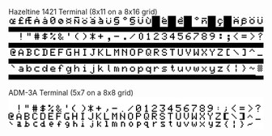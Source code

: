 
Hazeltine 1421 Terminal (8x11 on a 8x16 grid)  
![]( hazeltine_1421/hazeltine_1421.png )

ADM-3A Terminal (5x7 on a 8x8 grid)  
![]( adm-3a/adm3a.png )
